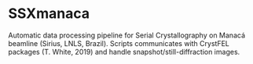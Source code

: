 # SSXmanaca
Automatic data processing pipeline for Serial Crystallography on Manacá beamline (Sirius, LNLS, Brazil). Scripts communicates with CrystFEL packages (T. White, 2019) and handle snapshot/still-diffraction images.
